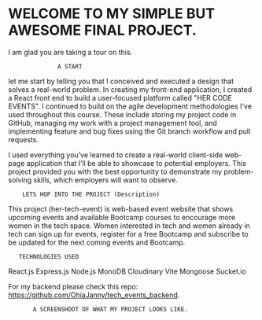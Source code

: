 # WELCOME TO MY SIMPLE BUT AWESOME FINAL PROJECT. 
I am glad you are taking a tour on this.

                  A START 
let me start by telling you that I conceived and executed a design that solves a real-world problem. 
In creating my  front-end application, I created a React front end to build a user-focused platform called "HER CODE EVENTS".
I continued to build on the agile development methodologies I’ve used throughout this course. These include
storing my project code in GitHub, managing my work with a project management tool, and implementing feature and bug fixes using 
the Git branch workflow and pull requests.


I  used everything you’ve learned to create a real-world client-side web-page application that I’ll be 
able to showcase to potential employers. This project  provided you with the best opportunity to demonstrate my problem-solving 
skills, which employers will want to observe. 

        LETS HOP INTO THE PROJECT (Description)
        
This project (her-tech-event) is web-based event website that shows upcoming events and available Bootcamp courses to encourage more women in the tech space. 
Women interested in tech and women already in tech can sign up for events, register for a free Bootcamp and subscribe to be updated for the next coming events and Bootcamp.


       TECHNOLOGIES USED 
       
React.js
Express.js
Node.js
MonoDB
Cloudinary
Vite
Mongoose
Sucket.io

For my backend please check this repo: https://github.com/OhiaJanny/tech_events_backend.

           A SCREENSHOOT OF WHAT MY PROJECT LOOKS LIKE.
           
           
        
        
        
